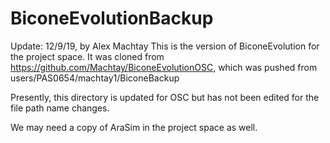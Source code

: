 # BiconeEvolutionBackup

Update: 12/9/19, by Alex Machtay
This is the version of BiconeEvolution for the project space. It was cloned from https://github.com/Machtay/BiconeEvolutionOSC, which was pushed from users/PAS0654/machtay1/BiconeBackup


Presently, this directory is updated for OSC but has not been edited for the file path name changes. 

We may need a copy of AraSim in the project space as well.
